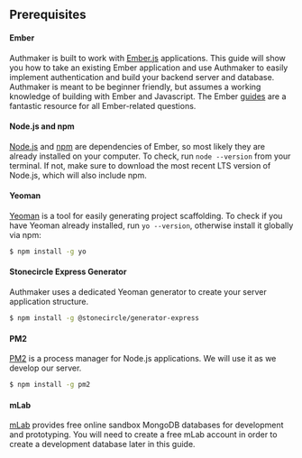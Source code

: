 ## Prerequisites

#### Ember

Authmaker is built to work with [Ember.js](https://emberjs.com) applications. This guide will show you how to take an existing Ember application and use Authmaker to easily implement authentication and build your backend server and database. Authmaker is meant to be beginner friendly, but assumes a working knowledge of building with Ember and Javascript. The Ember [guides](https://guides.emberjs.com) are a fantastic resource for all Ember-related questions.

#### Node.js and npm

[Node.js](https://nodejs.org) and [npm](https://www.npmjs.com/) are dependencies of Ember, so most likely they are already installed on your computer. To check, run `node --version` from your terminal. If not, make sure to download the most recent LTS version of Node.js, which will also include npm.

#### Yeoman

[Yeoman](http://yeoman.io/) is a tool for easily generating project scaffolding. To check if you have Yeoman already installed, run `yo --version`, otherwise install it globally via npm:
```bash
$ npm install -g yo
```
#### Stonecircle Express Generator

Authmaker uses a dedicated Yeoman generator to create your server application structure.
```bash
$ npm install -g @stonecircle/generator-express
```

#### PM2

[PM2](http://pm2.keymetrics.io/) is a process manager for Node.js applications. We will use it as we develop our server.
 ```bash
 $ npm install -g pm2
 ```

#### mLab

[mLab](https://mlab.com/) provides free online sandbox MongoDB databases for development and prototyping. You will need to create a free mLab account in order to create a development database later in this guide.
